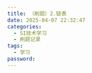 ```yaml
---
title: （刷题）2.链表
date: 2025-04-07 22:32:47
categories:
  - SI技术学习
  - 刷题记录
tags:
  - 学习
password:
---
```


